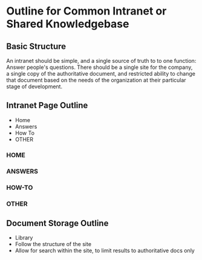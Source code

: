 # Outline for Common Intranet or Shared Knowledgebase

## Basic Structure

An intranet should be simple, and a single source of truth to to one function: Answer people's questions. There should be a single site for the company, a single copy of the authoritative document, and restricted ability to change that document based on the needs of the organization at their particular stage of development.

## Intranet Page Outline

* Home
* Answers
* How To
* OTHER

### HOME

### ANSWERS

### HOW-TO

### OTHER

## Document Storage Outline

* Library
* Follow the structure of the site
* Allow for search within the site, to limit results to authoritative docs only